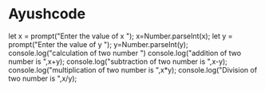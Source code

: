 # Ayushcode
let x = prompt("Enter the value of x ");
x=Number.parseInt(x);
let y = prompt("Enter the value of y ");
y=Number.parseInt(y);
console.log("calculation of two number ")
console.log("addition of two number is ",x+y);
console.log("subtraction of two number is ",x-y);
console.log("multiplication of two number is ",x*y);
console.log("Division of two number is ",x/y);
